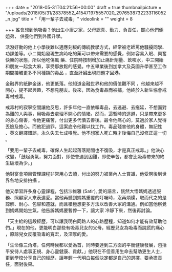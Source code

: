 +++
date = "2018-05-31T04:21:56+00:00"
draft = true
thumbnailpicture = "/uploads/2018/05/31/28378552_415471975557020_2976538732233116052_n.jpg"
title = "「用一輩子去戒毒」"
videolink = ""
weight = 8

+++
誰會想到他吸毒？他出生小康之家，父母認真、勤力、負責任，關心他們倆姐弟， 供養他們到外國升學。

活潑好動的他上小學後難以適應刻板的傳統教學方式，經常被老師罵他騷擾同學、 功課差等。小二開始發現生病時吃的藥可以帶來需要的感覺，例如容易入眠、興奮快樂的狀態，所以他吃傷風 藥、住院時按制增加止痛針劑量、飲咳水，中三開始和朋友一起食大麻，享受那放鬆的感覺。中五畢業後到加拿大及英國升學甚至工作期間接觸更多不同種類的毒品 ，直至肝臟出現問題才回港。

金融界的紙醉金迷，他更低落。他知道金融世界和他的價值觀不同 ，他越來越不開心，提不起興趣，不想見朋友。後來，因為食毒品而被捕，他終於入新生協會戒毒村戒毒。

戒毒村的寂寧空間讓他反思，許多年他一直依賴毒品，去逃避、去拖延，不想面對為難的人與事，用吸毒去處理不開心的情緒。然而，這暫時的逃避，只是帶來更多的身心傷害，令他更痛苦，付出更多代價去善後。最令他痛心的，莫過於家人覺得丟臉及擔心。而他犯過罪，這案底令他難以找工作。毒品殘害他的身體，無記性 、英文翻譯錯誤，永久失去七成嗅覺。他不想家人死亡時才後悔自己沒修正這一切 。

「要用一輩子去戒毒，確保人生起起落落期間也不復吸，才是真正戒毒。」他決心改變，「鼓起勇氣，努力面對，即使會遇到困難，即使辛苦，都會比吸毒帶來的終 生破壞為少。」

他對宴會項目管理課程非常用心去讀，付出的努力被業內人士賞識，他受聘後到世界各地安排拍攝 。

他又學習許多身心靈課程，包括沙維雅 (Satir), 愛的語言，恍然大悟媽媽透過服務、照顧家人來表達愛。當他再聽到媽媽重覆的叮囑時，沒再煩燥，取而代之的是諒解、耐心、包容和遷就，而且積極想更多方法以改善大家的溝通。例如當他察覺到媽媽開始生氣，他告訴媽媽要暫停一下，讓大家 冷靜下來，然後再討論。

「天主給的這段經歷，可以讓我明白同路人的心路歷程，知道如何才能有效幫助他 們。」現在的他，更能明白那些有吸毒兒女的父母，經歷兒女為吸毒而說謊的痛心 ，原諒兒女反覆吸毒的寬宏，及深厚的愛。

「生命像三角塔，任何時候都以愛為首，同時要達到三方面的平衡健康發展，包括平安待人處事正規、身心靈健康、貢獻。」他現在不但善用生命去幫助更生人士，更到學校分享自己的經歷，讓年輕一代明白每個決定都是自己的選擇，要承擔責任，面對後果。